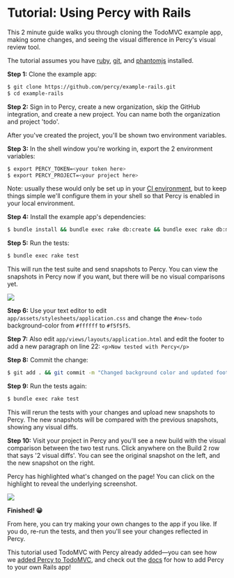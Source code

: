 # Tutorial: Using Percy with Rails

This 2 minute guide walks you through cloning the TodoMVC example app, making some changes, and seeing the visual difference in Percy's visual review tool.

The tutorial assumes you have [ruby](https://www.ruby-lang.org/en/documentation/installation/),  [git](https://git-scm.com/book/en/v2/Getting-Started-Installing-Git), and [phantomjs](http://phantomjs.org/download.html) installed.


**Step 1:** Clone the example app:

```bash
$ git clone https://github.com/percy/example-rails.git
$ cd example-rails
```

**Step 2:** Sign in to Percy, create a new organization, skip the GitHub integration, and create a new project.  You can name both the organization and project 'todo'.

After you've created the project, you'll be shown two environment variables.

**Step 3:** In the shell window you're working in, export the 2 environment variables:

```bash
$ export PERCY_TOKEN=<your token here>
$ export PERCY_PROJECT=<your project here>
```

Note: usually these would only be set up in your [CI environment](/docs), but to keep things simple we'll configure them in your shell so that Percy is enabled in your local environment.

**Step 4:** Install the example app's dependencies:

```bash
$ bundle install && bundle exec rake db:create && bundle exec rake db:migrate
```

**Step 5:** Run the tests:

```bash
$ bundle exec rake test
```

This will run the test suite and send snapshots to Percy. You can view the snapshots in Percy now if you want, but there will be no visual comparisons yet.

![](/images/docs/tutorial-without-diffs.png)

**Step 6:** Use your text editor to edit `app/assets/stylesheets/application.css` and change the `#new-todo` background-color from `#ffffff` to `#f5f5f5`.

**Step 7:** Also edit `app/views/layouts/application.html` and edit the footer to add a new paragraph on line 22: `<p>Now tested with Percy</p>`

**Step 8:** Commit the change:

```bash
$ git add . && git commit -m "Changed background color and updated footer."
```

**Step 9:** Run the tests again:

```bash
$ bundle exec rake test
```

This will rerun the tests with your changes and upload new snapshots to Percy.  The new snapshots will be compared with the previous snapshots, showing any visual diffs.

**Step 10:** Visit your project in Percy and you'll see a new build with the visual comparison between the two test runs.  Click anywhere on the Build 2 row that says '2 visual diffs'.  You can see the original snapshot on the left, and the new snapshot on the right.

Percy has highlighted what's changed on the page! You can click on the highlight to reveal the underlying screenshot.

![](/images/docs/tutorial-with-diffs.png)

**Finished! 😀**  

From here, you can try making your own changes to the app if you like.  If you do, re-run the tests, and then you'll see your changes reflected in Percy.

This tutorial used TodoMVC with Percy already added—you can see how we [added Percy to TodoMVC](https://github.com/percy/example-rails/compare/pre-percy...master), and check out the [docs](/docs/clients/ruby/capybara) for how to add Percy to your own Rails app!
